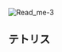 ![Read_me-_3_](https://user-images.githubusercontent.com/70077254/110039599-d0f7fc00-7d84-11eb-9ef5-c4e02e21a6d2.PNG)
<h2>テトリス</h2>
